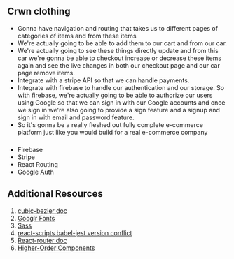 ## Crwn clothing

-   Gonna have navigation and routing that takes us to different pages of categories of items and from these items
-   We're actually going to be able to add them to our cart and from our car.
-   We're actually going to see these things directly update and
    from this car we're gonna be able to checkout increase or decrease these items again and see the live changes in both our checkout page and our car page remove items.
-   Integrate with a stripe API so that we can handle payments.
-   Integrate with firebase to handle our authentication and our storage.
    So with firebase, we're actually going to be able to authorize our users using Google so that we can sign in with our Google accounts and
    once we sign in we're also going to provide a sign feature and a signup and sign in with email and password feature.
-   So it's gonna be a really fleshed out fully complete e-commerce platform just like you would build for a real e-commerce company

###

-   Firebase
-   Stripe
-   React Routing
-   Google Auth

## Additional Resources

1. <a href="https://developer.mozilla.org/en-US/docs/Web/CSS/easing-function" target="_blank">cubic-bezier doc</a>
2. <a href="https://fonts.google.com/?query=open+sans+condensed&selection.family=Open+Sans+Condensed:wght@300&sidebar.open=true" target="_blank">Googlr Fonts</a>
3. <a href="https://www.npmjs.com/package/node-sass" target="_blank">Sass</a>
4. <a href="https://github.com/facebook/create-react-app/issues/7169" target="_blank">react-scripts babel-jest version conflict</a>
5. <a href="https://reactrouter.com/web/guides/quick-start" target="_blank">React-router doc</a>
6. <a href="https://reactjs.org/docs/higher-order-components.html" target="_blank">Higher-Order Components</a>

